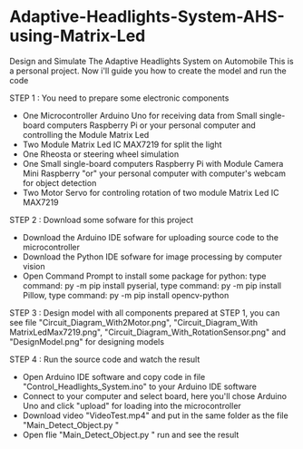 # Adaptive-Headlights-System-AHS-using-Matrix-Led
Design and  Simulate The Adaptive Headlights System on Automobile 
This is a personal project. Now i'll guide you how to create the model and run the code

STEP 1 : You need to prepare some electronic components
+ One Microcontroller Arduino Uno for receiving data from Small single-board computers Raspberry Pi or your personal computer and controlling the Module Matrix Led
+ Two Module Matrix Led IC MAX7219 for split the light
+ One Rheosta or steering wheel simulation
+ One Small single-board computers Raspberry Pi with Module Camera Mini Raspberry "or" your personal computer with computer's webcam for object detection
+ Two Motor Servo for controling rotation of two module Matrix Led IC MAX7219

STEP 2 : Download some sofware for this project
+ Download the Arduino IDE sofware for uploading source code to the microcontroller
+ Download the Python IDE sofware for image processing by computer vision
+ Open Command Prompt to install some package for python: type command: py -m pip install pyserial, type command: py -m pip install Pillow, type command: py -m pip install opencv-python

STEP 3 : Design model with all components prepared at STEP 1, you can see file "Circuit_Diagram_With2Motor.png", "Circuit_Diagram_With MatrixLedMax7219.png", "Circuit_Diagram_With_RotationSensor.png" and "DesignModel.png" for designing models

STEP 4 : Run the source code and watch the result  
+ Open Arduino IDE software and copy code in file "Control_Headlights_System.ino" to your Arduino IDE software
+ Connect to your computer and select board, here you'll chose Arduino Uno and click "upload" for loading into the microcontroller
+ Download video "VideoTest.mp4" and put in the same folder as the file "Main_Detect_Object.py "
+ Open flie "Main_Detect_Object.py " run and see the result

